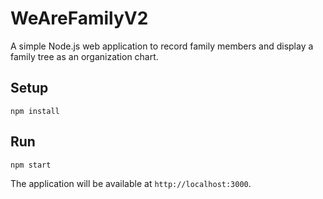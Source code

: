 # WeAreFamilyV2

A simple Node.js web application to record family members and display a family tree as an organization chart.

## Setup

```
npm install
```

## Run

```
npm start
```

The application will be available at `http://localhost:3000`.

